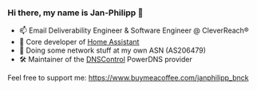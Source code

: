 ### Hi there, my name is Jan-Philipp 👋

- 📫 Email Deliverability Engineer & Software Engineer @ CleverReach®
- 🏡 Core developer of [Home Assistant](https://github.com/home-assistant/core/)
- 📡 Doing some network stuff at my own ASN (AS206479)
- 🛠 Maintainer of the [DNSControl](https://github.com/StackExchange/dnscontrol) PowerDNS provider 

Feel free to support me:
https://www.buymeacoffee.com/janphilipp_bnck
